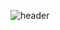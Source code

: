 ![header](https://capsule-render.vercel.app/api?type=wave&color=auto&height=300&section=INUIN&text=capsule%20render&fontSize=90)
